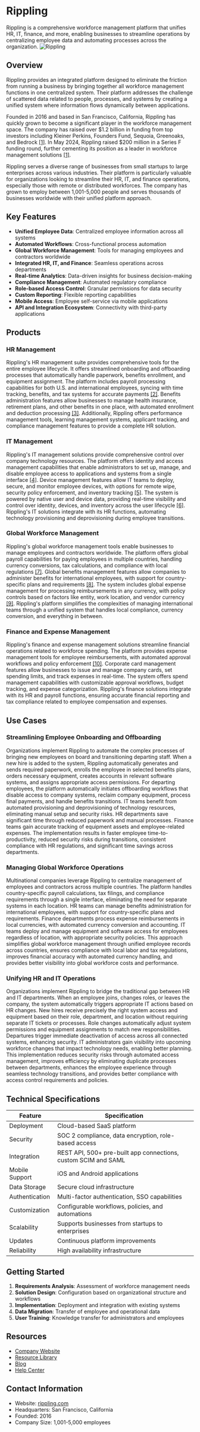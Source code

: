 
# Rippling

Rippling is a comprehensive workforce management platform that unifies HR, IT, finance, and more, enabling businesses to streamline operations by centralizing employee data and automating processes across the organization.
![Rippling](./assets/rippling.png)

## Overview

Rippling provides an integrated platform designed to eliminate the friction from running a business by bringing together all workforce management functions in one centralized system. Their platform addresses the challenge of scattered data related to people, processes, and systems by creating a unified system where information flows dynamically between applications.

Founded in 2016 and based in San Francisco, California, Rippling has quickly grown to become a significant player in the workforce management space. The company has raised over $1.2 billion in funding from top investors including Kleiner Perkins, Founders Fund, Sequoia, Greenoaks, and Bedrock [[1]](https://www.linkedin.com/company/rippling). In May 2024, Rippling raised $200 million in a Series F funding round, further cementing its position as a leader in workforce management solutions [[1]](https://www.linkedin.com/company/rippling).

Rippling serves a diverse range of businesses from small startups to large enterprises across various industries. Their platform is particularly valuable for organizations looking to streamline their HR, IT, and finance operations, especially those with remote or distributed workforces. The company has grown to employ between 1,001-5,000 people and serves thousands of businesses worldwide with their unified platform approach.

## Key Features

- **Unified Employee Data**: Centralized employee information across all systems
- **Automated Workflows**: Cross-functional process automation
- **Global Workforce Management**: Tools for managing employees and contractors worldwide
- **Integrated HR, IT, and Finance**: Seamless operations across departments
- **Real-time Analytics**: Data-driven insights for business decision-making
- **Compliance Management**: Automated regulatory compliance
- **Role-based Access Control**: Granular permissions for data security
- **Custom Reporting**: Flexible reporting capabilities
- **Mobile Access**: Employee self-service via mobile applications
- **API and Integration Ecosystem**: Connectivity with third-party applications

## Products

### HR Management

Rippling's HR management suite provides comprehensive tools for the entire employee lifecycle. It offers streamlined onboarding and offboarding processes that automatically handle paperwork, benefits enrollment, and equipment assignment. The platform includes payroll processing capabilities for both U.S. and international employees, syncing with time tracking, benefits, and tax systems for accurate payments [[2]](https://www.rippling.com/payroll). Benefits administration features allow businesses to manage health insurance, retirement plans, and other benefits in one place, with automated enrollment and deduction processing [[3]](https://www.rippling.com/benefits). Additionally, Rippling offers performance management tools, learning management systems, applicant tracking, and compliance management features to provide a complete HR solution.

### IT Management

Rippling's IT management solutions provide comprehensive control over company technology resources. The platform offers identity and access management capabilities that enable administrators to set up, manage, and disable employee access to applications and systems from a single interface [[4]](https://www.rippling.com/identity-access-management). Device management features allow IT teams to deploy, secure, and monitor employee devices, with options for remote wipe, security policy enforcement, and inventory tracking [[5]](https://www.rippling.com/device-management). The system is powered by native user and device data, providing real-time visibility and control over identity, devices, and inventory across the user lifecycle [[6]](https://www.rippling.com/en-GB/rippling-it). Rippling's IT solutions integrate with its HR functions, automating technology provisioning and deprovisioning during employee transitions.

### Global Workforce Management

Rippling's global workforce management tools enable businesses to manage employees and contractors worldwide. The platform offers global payroll capabilities for paying employees in multiple countries, handling currency conversions, tax calculations, and compliance with local regulations [[7]](https://www.rippling.com/global-payroll-and-hiring). Global benefits management features allow companies to administer benefits for international employees, with support for country-specific plans and requirements [[8]](https://www.rippling.com/global-benefit-solution). The system includes global expense management for processing reimbursements in any currency, with policy controls based on factors like entity, work location, and vendor currency [[9]](https://www.rippling.com/global-spend). Rippling's platform simplifies the complexities of managing international teams through a unified system that handles local compliance, currency conversion, and everything in between.

### Finance and Expense Management

Rippling's finance and expense management solutions streamline financial operations related to workforce spending. The platform provides expense management tools for employee reimbursements, with automated approval workflows and policy enforcement [[10]](https://www.rippling.com/expense-management). Corporate card management features allow businesses to issue and manage company cards, set spending limits, and track expenses in real-time. The system offers spend management capabilities with customizable approval workflows, budget tracking, and expense categorization. Rippling's finance solutions integrate with its HR and payroll functions, ensuring accurate financial reporting and tax compliance related to employee compensation and expenses.

## Use Cases

### Streamlining Employee Onboarding and Offboarding

Organizations implement Rippling to automate the complex processes of bringing new employees on board and transitioning departing staff. When a new hire is added to the system, Rippling automatically generates and sends required paperwork, enrolls the employee in selected benefits plans, orders necessary equipment, creates accounts in relevant software systems, and assigns appropriate access permissions. For departing employees, the platform automatically initiates offboarding workflows that disable access to company systems, reclaim company equipment, process final payments, and handle benefits transitions. IT teams benefit from automated provisioning and deprovisioning of technology resources, eliminating manual setup and security risks. HR departments save significant time through reduced paperwork and manual processes. Finance teams gain accurate tracking of equipment assets and employee-related expenses. The implementation results in faster employee time-to-productivity, reduced security risks during transitions, consistent compliance with HR regulations, and significant time savings across departments.

### Managing Global Workforce Operations

Multinational companies leverage Rippling to centralize management of employees and contractors across multiple countries. The platform handles country-specific payroll calculations, tax filings, and compliance requirements through a single interface, eliminating the need for separate systems in each location. HR teams can manage benefits administration for international employees, with support for country-specific plans and requirements. Finance departments process expense reimbursements in local currencies, with automated currency conversion and accounting. IT teams deploy and manage equipment and software access for employees regardless of location, with appropriate security policies. This approach simplifies global workforce management through unified employee records across countries, ensures compliance with local labor and tax regulations, improves financial accuracy with automated currency handling, and provides better visibility into global workforce costs and performance.

### Unifying HR and IT Operations

Organizations implement Rippling to bridge the traditional gap between HR and IT departments. When an employee joins, changes roles, or leaves the company, the system automatically triggers appropriate IT actions based on HR changes. New hires receive precisely the right system access and equipment based on their role, department, and location without requiring separate IT tickets or processes. Role changes automatically adjust system permissions and equipment assignments to match new responsibilities. Departures trigger immediate deactivation of access across all connected systems, enhancing security. IT administrators gain visibility into upcoming workforce changes that impact technology needs, enabling better planning. This implementation reduces security risks through automated access management, improves efficiency by eliminating duplicate processes between departments, enhances the employee experience through seamless technology transitions, and provides better compliance with access control requirements and policies.

## Technical Specifications

| Feature | Specification |
|---------|---------------|
| Deployment | Cloud-based SaaS platform |
| Security | SOC 2 compliance, data encryption, role-based access |
| Integration | REST API, 500+ pre-built app connections, custom SCIM and SAML |
| Mobile Support | iOS and Android applications |
| Data Storage | Secure cloud infrastructure |
| Authentication | Multi-factor authentication, SSO capabilities |
| Customization | Configurable workflows, policies, and automations |
| Scalability | Supports businesses from startups to enterprises |
| Updates | Continuous platform improvements |
| Reliability | High availability infrastructure |

## Getting Started

1. **Requirements Analysis**: Assessment of workforce management needs
2. **Solution Design**: Configuration based on organizational structure and workflows
3. **Implementation**: Deployment and integration with existing systems
4. **Data Migration**: Transfer of employee and operational data
5. **User Training**: Knowledge transfer for administrators and employees

## Resources

- [Company Website](https://www.rippling.com/)
- [Resource Library](https://www.rippling.com/resources)
- [Blog](https://www.rippling.com/blog/)
- [Help Center](https://help.rippling.com/)

## Contact Information

- Website: [rippling.com](https://www.rippling.com/)
- Headquarters: San Francisco, California
- Founded: 2016
- Company Size: 1,001-5,000 employees

